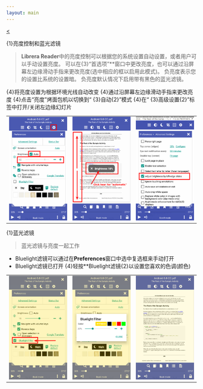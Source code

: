 ```yaml
---
layout: main
---
```

[<](/wiki/faq/zh)

{1}亮度控制和蓝光滤镜

> **Librera Reader**中的亮度控制可以根据您的系统设置自动设置，或者用户可以手动设置亮度。
可以在{3}“首选项”**窗口中更改亮度，也可以通过沿屏幕左边缘滑动手指来更改亮度(选中相应的框以启用此模式)。
负亮度表示您的设置比系统的设置暗。
负亮度默认情况下启用带有黑色的蓝光滤镜。


{4}将亮度设置为根据环境光线自动改变
{4}通过沿屏幕左边缘滑动手指来更改亮度
{4}点击“亮度”烤面包机以切换到“ {3}自动{2}”模式
{4}在“ {3}高级设置{2}”标签中打开/关闭左边缘幻灯片

||||
|-|-|-|
|![](1.png)|![](2.png)|![](3.png)|

{1}蓝光滤镜
>蓝光滤镜与亮度一起工作

* Bluelight滤镜可以通过在**Preferences**窗口中选中复选框来手动打开
* Bluelight滤镜已打开
{4}轻按**Bluelight滤镜{2}以设置您喜欢的色调(颜色)

||||
|-|-|-|
|![](7.png)|![](6.png)|![](8.png)|
